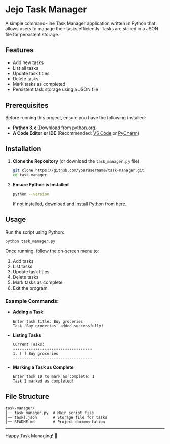 # Jejo Task Manager

A simple command-line Task Manager application written in Python that allows users to manage their tasks efficiently. Tasks are stored in a JSON file for persistent storage.

## Features
- Add new tasks
- List all tasks
- Update task titles
- Delete tasks
- Mark tasks as completed
- Persistent task storage using a JSON file

## Prerequisites
Before running this project, ensure you have the following installed:
- **Python 3.x** (Download from [python.org](https://www.python.org/))
- **A Code Editor or IDE** (Recommended: [VS Code](https://code.visualstudio.com/) or [PyCharm](https://www.jetbrains.com/pycharm/))

## Installation
1. **Clone the Repository** (or download the `task_manager.py` file)
   ```sh
   git clone https://github.com/yourusername/task-manager.git
   cd task-manager
   ```

2. **Ensure Python is Installed**
   ```sh
   python --version
   ```
   If not installed, download and install Python from [here](https://www.python.org/downloads/).

## Usage
Run the script using Python:

```sh
python task_manager.py
```

Once running, follow the on-screen menu to:
1. Add tasks
2. List tasks
3. Update task titles
4. Delete tasks
5. Mark tasks as complete
6. Exit the program

### Example Commands:
- **Adding a Task**
  ```
  Enter task title: Buy groceries
  Task 'Buy groceries' added successfully!
  ```

- **Listing Tasks**
  ```
  Current Tasks:
  -----------------------------------
  1. [ ] Buy groceries
  -----------------------------------
  ```

- **Marking a Task as Complete**
  ```
  Enter task ID to mark as complete: 1
  Task 1 marked as completed!
  ```

## File Structure
```
task-manager/
│── task_manager.py  # Main script file
│── tasks.json       # Storage file for tasks
│── README.md        # Project documentation
```

---

Happy Task Managing! 🚀